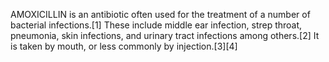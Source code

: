 AMOXICILLIN is an antibiotic often used for the treatment of a number of bacterial infections.[1] These include middle ear infection, strep throat, pneumonia, skin infections, and urinary tract infections among others.[2] It is taken by mouth, or less commonly by injection.[3][4]
